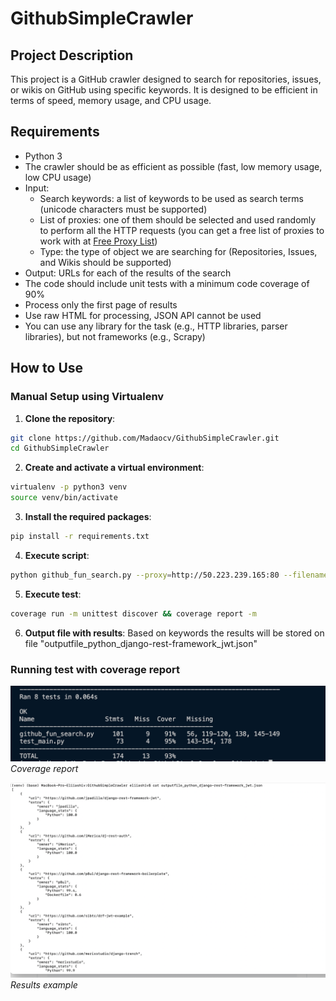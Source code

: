 # GithubSimpleCrawler

## Project Description
This project is a GitHub crawler designed to search for repositories, issues, or wikis on GitHub using specific keywords. It is designed to be efficient in terms of speed, memory usage, and CPU usage.

## Requirements

- Python 3
- The crawler should be as efficient as possible (fast, low memory usage, low CPU usage)
- Input:
  - Search keywords: a list of keywords to be used as search terms (unicode characters must be supported)
  - List of proxies: one of them should be selected and used randomly to perform all the HTTP requests (you can get a free list of proxies to work with at [Free Proxy List](https://free-proxy-list.net/))
  - Type: the type of object we are searching for (Repositories, Issues, and Wikis should be supported)
- Output: URLs for each of the results of the search
- The code should include unit tests with a minimum code coverage of 90%
- Process only the first page of results
- Use raw HTML for processing, JSON API cannot be used
- You can use any library for the task (e.g., HTTP libraries, parser libraries), but not frameworks (e.g., Scrapy)

## How to Use

### Manual Setup using Virtualenv

1. **Clone the repository**:
```sh
git clone https://github.com/Madaocv/GithubSimpleCrawler.git
cd GithubSimpleCrawler
```

2. **Create and activate a virtual environment**:
```sh
virtualenv -p python3 venv
source venv/bin/activate
```

3. **Install the required packages**:
```sh
pip install -r requirements.txt
```

4. **Execute script**:
```sh
python github_fun_search.py --proxy=http://50.223.239.165:80 --filename=output_file
```

5. **Execute test**:
```sh
coverage run -m unittest discover && coverage report -m
```
6. **Output file with results**:
Based on keywords the results will be stored on file "outputfile_python_django-rest-framework_jwt.json"
### Running test with coverage report

![Coverage report](img/test.png)
*Coverage report*

![Results example](img/results.png)
*Results example*